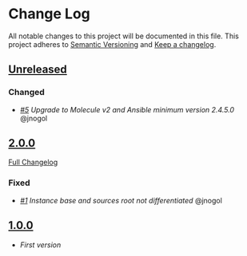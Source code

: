 # Change Log

All notable changes to this project will be documented in this file.
This project adheres to [Semantic Versioning](http://semver.org/) and [Keep a changelog](https://github.com/olivierlacan/keep-a-changelog).

## [Unreleased](https://github.com/idealista/opengrok-role/tree/develop)

### Changed
- *[#5](https://github.com/idealista/opengrok-role/issues/5) Upgrade to Molecule v2 and Ansible minimum version 2.4.5.0* @jnogol

## [2.0.0](https://github.com/idealista/opengrok-role/tree/2.0.0)
[Full Changelog](https://github.com/idealista/opengrok-role/compare/2.0.0...1.0.0)

### Fixed
- *[#1](https://github.com/idealista/opengrok-role/issues/1) Instance base and sources root not differentiated* @jnogol

## [1.0.0](https://github.com/idealista/opengrok-role/tree/1.0.0)
- *First version*
